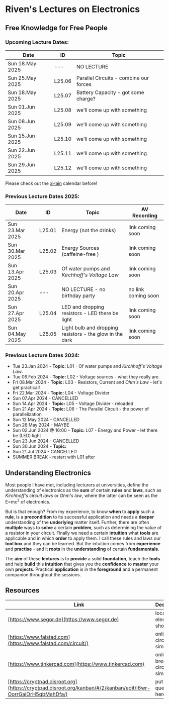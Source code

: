 # Riven's Lectures on Electronics
## Free Knowledge for Free People

### Upcoming Lecture Dates:
|Date|ID|Topic|
|----|--|-----|
| Sun 18.May 2025 | --- | NO LECTURE |
| Sun 25.May 2025 | L25.06 | Parallel Circuits - combine our forces | 
| Sun 18.May 2025 | L25.07 | Battery Capacity - got some charge? |
| Sun 01.Jun 2025 | L25.08 | we'll come up with something |
| Sun 08.Jun 2025 | L25.09 | we'll come up with something |
| Sun 15.Jun 2025 | L25.10 | we'll come up with something |
| Sun 22.Jun 2025 | L25.11 | we'll come up with something |
| Sun 29.Jun 2025 | L25.12 | we'll come up with something |

Please check out the [xHain](https://x-hain.de/de/calendar/#content "xHain calendar") calendar before!

### Previous Lecture Dates 2025:
|Date|ID|Topic|AV Recording|
|----|--|-----|------------|
| Sun 23.Mar 2025 | L25.01 | Energy (not the drinks) | link coming soon |
| Sun 30.Mar 2025 | L25.02 | Energy Sources (caffeine-free ) | link coming soon |
| Sun 13.Apr 2025 | L25.03 | Of water pumps and *Kirchhoff's Voltage Law* | link coming soon |
| Sun 20.Apr 2025 | --- | NO LECTURE - no birthday party | no link coming soon |
| Sun 27.Apr 2025 | L25.04 | LED and dropping resistors - LED there be light | link coming soon |
| Sun 04.May 2025 | L25.05 | Light bulb and dropping resistors - the glow in the dark | link coming soon |

### Previous Lecture Dates 2024:
* Tue 23.Jan 2024 - **Topic:** L01 - Of water pumps and *Kirchhoff's Voltage Law*.
* Tue 06.Feb 2024 - **Topic:** L02 - Voltage sources - what they really are.
* Fri 08.Mar 2024 - **Topic:** L03 - Resistors, Current and *Ohm's Law* - let's get practical!
* Fri 22.Mar 2024 - **Topic:** L04 - Voltage Divider
* Sun 07.Apr 2024 - CANCELLED
* Sun 14.Apr 2024 - **Topic:** L05 - Voltage Divider - reloaded
* Sun 21.Apr 2024 - **Topic:** L06 - The Parallel Circuit - the power of parallelization
* Sun 12.May 2024 - CANCELLED
* Sun 26.May 2024 - MAYBE
* Sun 02.Jun 2024 @ 16:00 - **Topic:** L07 - Energy and Power - let there be (LED) light
* Sun 23.Jun 2024 - CANCELLED
* Sun 30.Jun 2024 - **Topic:**
* Sun 21.Jul 2024 - CANCELLED
* SUMMER BREAK - restart with L01 after

## Understanding Electronics
Most people I have met, including lecturers at universities, define the understanding of electronics as the **sum** of certain **rules** and **laws**, such as *Kirchhoff's circuit laws* or *Ohm's law*, where the latter can be seen as the E=mc<sup>2</sup> of electronics.

But is that enough? From my experience, to know **when** to **apply** such a **rule**, is a **precondition** to its successful application and needs a **deeper** understanding of the **underlying** matter itself. Further, there are often **multiple** ways to **solve** a certain **problem**, such as determining the value of a resistor in your circuit. Finally we need a certain **intuition** what **tools** are applicable and in which **order** to apply them. I call these rules and laws our **tool box** and they can be learned. But the intuition comes from **experience** and **practise** - and it **roots** in the **understanding** of certain **fundamentals**.

The **aim** of these **lectures** is to **provide** a solid **foundation**, teach the **tools** and help **build** this **intuition** that gives you the **confidence** to **master** your own **projects**. Practical **application** is in the **foreground** and a permanent companion throughout the sessions.

## Resources
| Link | Description |
|------|-------------|
| [https://www.segor.de](https://www.segor.de) | local hobby electronics shop |
| [https://www.falstad.com](https://www.falstad.com/circuit/) | online circuit simulator |
| [https://www.tinkercad.com](https://www.tinkercad.com) | online breadboard circuit simulator |
| [https://cryptpad.disroot.org](https://cryptpad.disroot.org/kanban/#/2/kanban/edit/I6wr-OorrGaiOrH5qbMahDfa/) | put your questions here |
